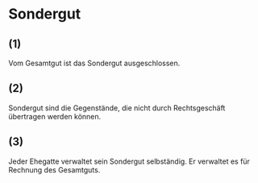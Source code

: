 # Sondergut



## (1)

 Vom Gesamtgut ist das Sondergut ausgeschlossen.

## (2)

 Sondergut sind die Gegenstände, die nicht durch Rechtsgeschäft übertragen werden können.

## (3)

 Jeder Ehegatte verwaltet sein Sondergut selbständig. Er verwaltet es für Rechnung des Gesamtguts. 

